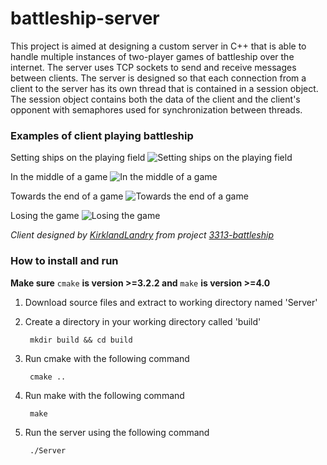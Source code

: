 # battleship-server
This project is aimed at designing a custom server in C++ that is able to handle multiple instances of two-player games of battleship over the internet. The server uses TCP sockets to send and receive messages between clients. The server is designed so that each connection from a client to the server has its own thread that is contained in a session object. The session object contains both the data of the client and the client's opponent with semaphores used for synchronization between threads.

### Examples of client playing battleship
Setting ships on the playing field
![Setting ships on the playing field](https://github.com/stefankram/battleship-server/blob/master/images/img1.png "Setting ships on the playing field")

In the middle of a game
![In the middle of a game](https://github.com/stefankram/battleship-server/blob/master/images/img2.png "In the middle of a game")

Towards the end of a game
![Towards the end of a game](https://github.com/stefankram/battleship-server/blob/master/images/img3.png "Towards the end of a game")

Losing the game
![Losing the game](https://github.com/stefankram/battleship-server/blob/master/images/img4.png "Losing the game")

*Client designed by [KirklandLandry](https://github.com/KirklandLandry) from project [3313-battleship](https://github.com/KirklandLandry/3313-battleship)*

### How to install and run

**Make sure** `cmake` **is version >=3.2.2 and** `make` **is version >=4.0**

1. Download source files and extract to working directory named 'Server'
2. Create a directory in your working directory called 'build'

		mkdir build && cd build

3. Run cmake with the following command

		cmake ..

4. Run make with the following command

		make

5. Run the server using the following command

		./Server
